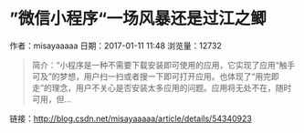 # ”微信小程序“一场风暴还是过江之鲫
作者：misayaaaaa
日期：2017-01-11 11:48
浏览量：12732
> 简介：“小程序是一种不需要下载安装即可使用的应用，它实现了应用“触手可及”的梦想，用户扫一扫或者搜一下即可打开应用。也体现了“用完即走”的理念，用户不关心是否安装太多应用的问题。应用将无处不在，随时可用，但...

 链接：http://blog.csdn.net/misayaaaaa/article/details/54340923
